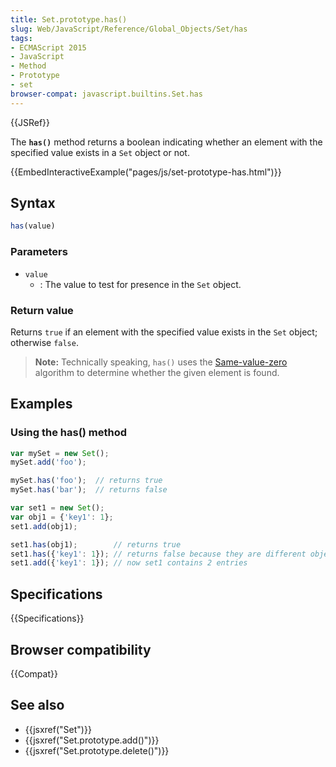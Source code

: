```yaml
---
title: Set.prototype.has()
slug: Web/JavaScript/Reference/Global_Objects/Set/has
tags:
- ECMAScript 2015
- JavaScript
- Method
- Prototype
- set
browser-compat: javascript.builtins.Set.has
---
```

{{JSRef}}

The **`has()`** method returns a boolean indicating whether an element with the
specified value exists in a `Set` object or not.

{{EmbedInteractiveExample("pages/js/set-prototype-has.html")}}

## Syntax

```js
has(value)
```

### Parameters

*   `value`
    *   : The value to test for presence in the `Set` object.

### Return value

Returns `true` if an element with the specified value exists in the `Set`
object; otherwise `false`.

> **Note:** Technically speaking, `has()` uses the
> [Same-value-zero](/en-US/docs/Web/JavaScript/Equality_comparisons_and_sameness#Same-value-zero_equality)
> algorithm to determine whether the given element is found.

## Examples

### Using the has() method

```js
var mySet = new Set();
mySet.add('foo');

mySet.has('foo');  // returns true
mySet.has('bar');  // returns false

var set1 = new Set();
var obj1 = {'key1': 1};
set1.add(obj1);

set1.has(obj1);        // returns true
set1.has({'key1': 1}); // returns false because they are different object references
set1.add({'key1': 1}); // now set1 contains 2 entries
```

## Specifications

{{Specifications}}

## Browser compatibility

{{Compat}}

## See also

*   {{jsxref("Set")}}
*   {{jsxref("Set.prototype.add()")}}
*   {{jsxref("Set.prototype.delete()")}}
